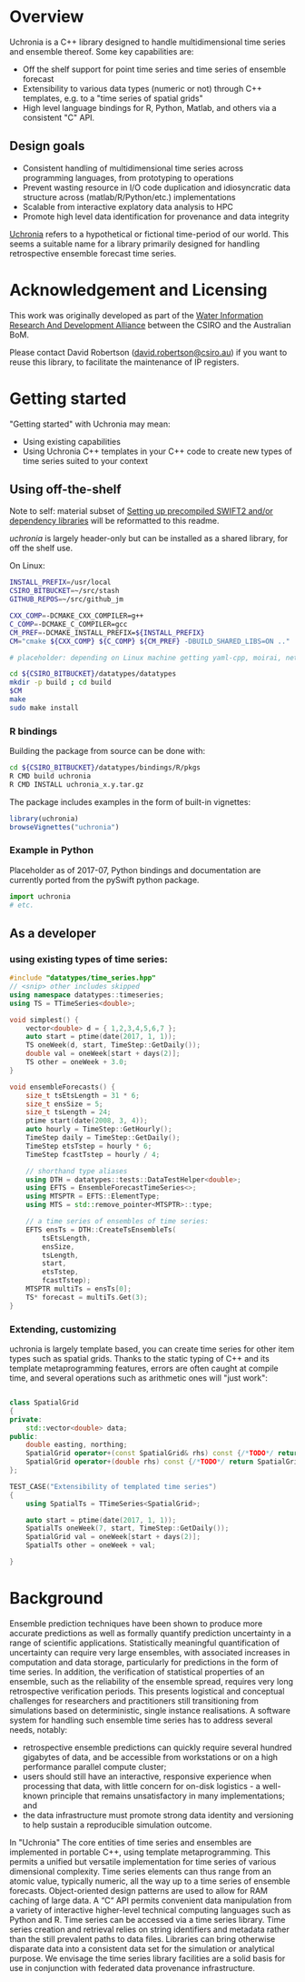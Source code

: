 # Overview

Uchronia is a C++ library designed to handle multidimensional time series and ensemble thereof. Some key capabilities are:
* Off the shelf support for point time series and time series of ensemble forecast
* Extensibility to various data types (numeric or not) through C++ templates, e.g. to a "time series of spatial grids"
* High level language bindings for R, Python, Matlab, and others via a consistent "C" API. 

## Design goals

* Consistent handling of multidimensional time series across programming languages, from prototyping to operations
* Prevent wasting resource in I/O code duplication and idiosyncratic data structure across (matlab/R/Python/etc.) implementations
* Scalable from interactive explatory data analysis to HPC
* Promote high level data identification for provenance and data integrity

[Uchronia](https://en.wikipedia.org/wiki/Uchronia) refers to a hypothetical or fictional time-period of our world. This seems a suitable name for a library primarily designed for handling retrospective ensemble forecast time series.

# Acknowledgement and Licensing

This work was originally developed as part of the [Water Information Research And Development Alliance](https://www.csiro.au/en/Research/LWF/Areas/Water-resources/Assessing-water-resources/WIRADA/About
) between the CSIRO and the Australian BoM. 

Please contact David Robertson (david.robertson@csiro.au) if you want to reuse this library, to facilitate the maintenance of IP registers.

# Getting started

"Getting started" with Uchronia may mean:
* Using existing capabilities
* Using Uchronia C++ templates in your C++ code to create new types of time series suited to your context

## Using off-the-shelf

Note to self: material subset of [Setting up precompiled SWIFT2 and/or dependency libraries](https://confluence.csiro.au/pages/viewpage.action?pageId=376901923) will be reformatted to this readme.

_uchronia_ is largely header-only but can be installed as a shared library, for off the shelf use.

On Linux:

```sh
INSTALL_PREFIX=/usr/local
CSIRO_BITBUCKET=~/src/stash
GITHUB_REPOS=~/src/github_jm

CXX_COMP=-DCMAKE_CXX_COMPILER=g++
C_COMP=-DCMAKE_C_COMPILER=gcc
CM_PREF=-DCMAKE_INSTALL_PREFIX=${INSTALL_PREFIX}
CM="cmake ${CXX_COMP} ${C_COMP} ${CM_PREF} -DBUILD_SHARED_LIBS=ON .."

# placeholder: depending on Linux machine getting yaml-cpp, moirai, netCDF, cinterop, and Boost packages pre-installed

cd ${CSIRO_BITBUCKET}/datatypes/datatypes
mkdir -p build ; cd build
$CM
make 
sudo make install
```

### R bindings

Building the package from source can be done with:

```sh
cd ${CSIRO_BITBUCKET}/datatypes/bindings/R/pkgs
R CMD build uchronia
R CMD INSTALL uchronia_x.y.tar.gz
```

The package includes examples in the form of built-in vignettes:

```r
library(uchronia)
browseVignettes("uchronia")
```

### Example in Python

Placeholder as of 2017-07, Python bindings and documentation are currently ported from the pySwift python package.

```python
import uchronia
# etc.
```

## As a developer

### using existing types of time series:

```c++
#include "datatypes/time_series.hpp"
// <snip> other includes skipped
using namespace datatypes::timeseries;
using TS = TTimeSeries<double>;

void simplest() {
    vector<double> d = { 1,2,3,4,5,6,7 };
    auto start = ptime(date(2017, 1, 1));
    TS oneWeek(d, start, TimeStep::GetDaily());
    double val = oneWeek[start + days(2)];
    TS other = oneWeek + 3.0;
}

void ensembleForecasts() {
    size_t tsEtsLength = 31 * 6;
    size_t ensSize = 5;
    size_t tsLength = 24;
    ptime start(date(2008, 3, 4));
    auto hourly = TimeStep::GetHourly();
    TimeStep daily = TimeStep::GetDaily();
    TimeStep etsTstep = hourly * 6;
    TimeStep fcastTstep = hourly / 4;

    // shorthand type aliases
    using DTH = datatypes::tests::DataTestHelper<double>;
    using EFTS = EnsembleForecastTimeSeries<>;
    using MTSPTR = EFTS::ElementType;
    using MTS = std::remove_pointer<MTSPTR>::type;

    // a time series of ensembles of time series:
    EFTS ensTs = DTH::CreateTsEnsembleTs(
        tsEtsLength,
        ensSize,
        tsLength,
        start,
        etsTstep,
        fcastTstep);
    MTSPTR multiTs = ensTs[0];
    TS* forecast = multiTs.Get(3);
} 
```

### Extending, customizing 

uchronia is largely template based, you can create time series for other item types such as spatial grids. Thanks to the static typing of C++ and its template metaprogramming features, errors are often caught at compile time, and several operations such as arithmetic ones will "just work":

```c++ 

class SpatialGrid
{
private:
    std::vector<double> data;
public:
    double easting, northing;
    SpatialGrid operator+(const SpatialGrid& rhs) const {/*TODO*/ return SpatialGrid(); }
    SpatialGrid operator+(double rhs) const {/*TODO*/ return SpatialGrid(); }
};

TEST_CASE("Extensibility of templated time series")
{
    using SpatialTs = TTimeSeries<SpatialGrid>;

    auto start = ptime(date(2017, 1, 1));
    SpatialTs oneWeek(7, start, TimeStep::GetDaily());
    SpatialGrid val = oneWeek[start + days(2)];
    SpatialTs other = oneWeek + val;

}
```

# Background

Ensemble prediction techniques have been shown to produce more accurate predictions as well as formally quantify prediction uncertainty in a range of scientific applications. Statistically meaningful quantification of uncertainty can require very large ensembles, with associated increases in computation and data storage, particularly for predictions in the form of time series. In addition, the verification of statistical properties of an ensemble, such as the reliability of the ensemble spread, requires very long retrospective verification periods. This presents logistical and conceptual challenges for researchers and practitioners still transitioning from simulations based on deterministic, single instance realisations. A software system for handling such ensemble time series has to address several needs, notably: 
* retrospective ensemble predictions can quickly require several hundred gigabytes of data, and be accessible from workstations or on a high performance parallel compute cluster; 
* users should still have an interactive, responsive experience when processing that data, with little concern for on-disk logistics - a well-known principle that remains unsatisfactory in many implementations; and 
* the data infrastructure must promote strong data identity and versioning to help sustain a reproducible simulation outcome.   

In "Uchronia" The core entities of time series and ensembles are implemented in portable C++, using template metaprogramming. This permits a unified but versatile implementation for time series of various dimensional complexity. Time series elements can thus range from an atomic value, typically numeric, all the way up to a time series of ensemble forecasts. Object-oriented design patterns are used to allow for RAM caching of large data. A “C“ API permits convenient data manipulation from a variety of interactive higher-level technical computing languages such as Python and R. Time series can be accessed via a time series library. Time series creation and retrieval relies on string identifiers and metadata rather than the still prevalent paths to data files. Libraries can bring otherwise disparate data into a consistent data set for the simulation or analytical purpose. We envisage the time series library facilities are a solid basis for use in conjunction with federated data provenance infrastructure. 
